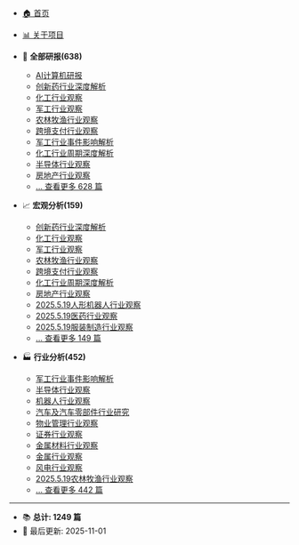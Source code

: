 <!-- 侧边栏导航 - 自动生成 -->

* [🏠 首页](HOME.md)
* [📊 关于项目](about.md)

* 📑 **全部研报(638)**
  * [AI计算机研报](全部研报/2025.05.13-AI计算机研报.md)
  * [创新药行业深度解析](全部研报/2025.05.13-创新药行业深度解析.md)
  * [化工行业观察](全部研报/2025.05.13-化工行业观察.md)
  * [军工行业观察](全部研报/2025.05.14-军工行业观察.md)
  * [农林牧渔行业观察](全部研报/2025.05.14-农林牧渔行业观察.md)
  * [跨境支付行业观察](全部研报/2025.05.14-跨境支付行业观察.md)
  * [军工行业事件影响解析](全部研报/2025.05.15-军工行业事件影响解析.md)
  * [化工行业周期深度解析](全部研报/2025.05.15-化工行业周期深度解析.md)
  * [半导体行业观察](全部研报/2025.05.15-半导体行业观察.md)
  * [房地产行业观察](全部研报/2025.05.15-房地产行业观察.md)
  * [... 查看更多 628 篇](全部研报/README.md)

* 📈 **宏观分析(159)**
  * [创新药行业深度解析](宏观分析/2025.05.13-创新药行业深度解析.md)
  * [化工行业观察](宏观分析/2025.05.13-化工行业观察.md)
  * [军工行业观察](宏观分析/2025.05.14-军工行业观察.md)
  * [农林牧渔行业观察](宏观分析/2025.05.14-农林牧渔行业观察.md)
  * [跨境支付行业观察](宏观分析/2025.05.14-跨境支付行业观察.md)
  * [化工行业周期深度解析](宏观分析/2025.05.15-化工行业周期深度解析.md)
  * [房地产行业观察](宏观分析/2025.05.15-房地产行业观察.md)
  * [2025.5.19人形机器人行业观察](宏观分析/2025.05.19-2025.5.19人形机器人行业观察.md)
  * [2025.5.19医药行业观察](宏观分析/2025.05.19-2025.5.19医药行业观察.md)
  * [2025.5.19服装制造行业观察](宏观分析/2025.05.19-2025.5.19服装制造行业观察.md)
  * [... 查看更多 149 篇](宏观分析/README.md)

* 🏭 **行业分析(452)**
  * [军工行业事件影响解析](行业分析/2025.05.15-军工行业事件影响解析.md)
  * [半导体行业观察](行业分析/2025.05.15-半导体行业观察.md)
  * [机器人行业观察](行业分析/2025.05.15-机器人行业观察.md)
  * [汽车及汽车零部件行业研究](行业分析/2025.05.15-汽车及汽车零部件行业研究.md)
  * [物业管理行业观察](行业分析/2025.05.15-物业管理行业观察.md)
  * [证券行业观察](行业分析/2025.05.15-证券行业观察.md)
  * [金属材料行业观察](行业分析/2025.05.15-金属材料行业观察.md)
  * [金属行业观察](行业分析/2025.05.15-金属行业观察.md)
  * [风电行业观察](行业分析/2025.05.15-风电行业观察.md)
  * [2025.5.19农林牧渔行业观察](行业分析/2025.05.19-2025.5.19农林牧渔行业观察.md)
  * [... 查看更多 442 篇](行业分析/README.md)

---

* 📚 **总计: 1249 篇**
* 🔄 最后更新: 2025-11-01
